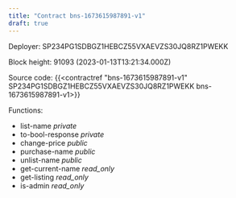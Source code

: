 ```yaml
---
title: "Contract bns-1673615987891-v1"
draft: true
---
```

Deployer: SP234PG1SDBGZ1HEBCZ55VXAEVZS30JQ8RZ1PWEKK


 



Block height: 91093 (2023-01-13T13:21:34.000Z)

Source code: {{<contractref "bns-1673615987891-v1" SP234PG1SDBGZ1HEBCZ55VXAEVZS30JQ8RZ1PWEKK bns-1673615987891-v1>}}

Functions:

* list-name _private_
* to-bool-response _private_
* change-price _public_
* purchase-name _public_
* unlist-name _public_
* get-current-name _read_only_
* get-listing _read_only_
* is-admin _read_only_
